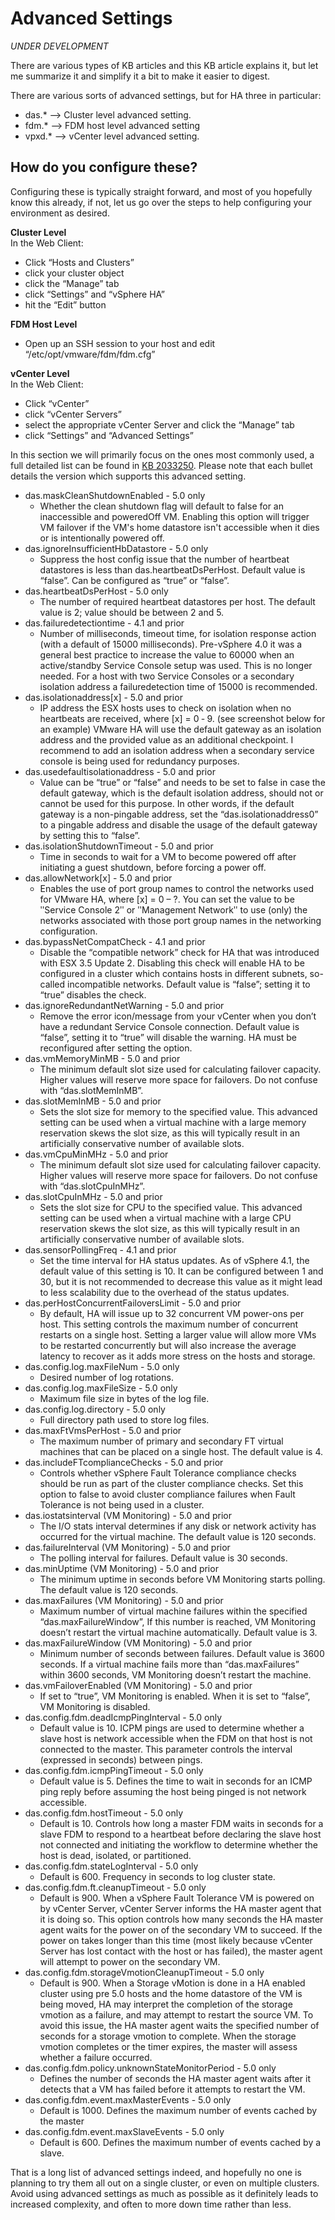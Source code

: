 # Advanced Settings

*UNDER DEVELOPMENT*


There are various types of KB articles and this KB article explains it, but let me summarize it and simplify it a bit to make it easier to digest.

There are various sorts of advanced settings, but for HA three in particular:

* das.* –> Cluster level advanced setting.
* fdm.* –> FDM host level advanced setting
* vpxd.* –> vCenter level advanced setting.


## How do you configure these?

Configuring these is typically straight forward, and most of you hopefully know this already, if not, let us go over the steps to help configuring your environment as desired.

**Cluster Level**<br>
In the Web Client: 
* Click “Hosts and Clusters”
* click your cluster object
* click the “Manage” tab
* click “Settings” and “vSphere HA”
* hit the “Edit” button

**FDM Host Level**<br>
* Open up an SSH session to your host and edit “/etc/opt/vmware/fdm/fdm.cfg”

**vCenter Level**<br>
In the Web Client: 
* Click “vCenter”
* click “vCenter Servers”
* select the appropriate vCenter Server and click the “Manage” tab
* click “Settings” and “Advanced Settings”

In this section we will primarily focus on the ones most commonly used, a full detailed list can be found in [KB 2033250](https://kb.vmware.com/kb/2033250). Please note that each bullet details the version which supports this advanced setting.

* das.maskCleanShutdownEnabled - 5.0 only
  * Whether the clean shutdown flag will default to false for an inaccessible and poweredOff VM. Enabling this option will trigger VM failover if the VM's home datastore isn't accessible when it dies or is intentionally powered off.
* das.ignoreInsufficientHbDatastore - 5.0 only
  * Suppress the host config issue that the number of heartbeat datastores is less than das.heartbeatDsPerHost. Default value is “false”. Can be configured as “true” or “false”.
* das.heartbeatDsPerHost - 5.0 only
  * The number of required heartbeat datastores per host. The default value is 2; value should be between 2 and 5.
* das.failuredetectiontime - 4.1 and prior
  * Number of milliseconds, timeout time, for isolation response action (with a default of 15000 milliseconds). Pre-vSphere 4.0 it was a general best practice to increase the value to 60000 when an active/standby Service Console setup was used. This is no longer needed. For a host with two Service Consoles or a secondary isolation address a failuredetection time of 15000 is recommended.
* das.isolationaddress[x] - 5.0 and prior
  * IP address the ESX hosts uses to check on isolation when no heartbeats are received, where [x] = 0 ‐ 9. (see screenshot below for an example) VMware HA will use the default gateway as an isolation address and the provided value as an additional checkpoint. I recommend to add an isolation address when a secondary service console is being used for redundancy purposes.
* das.usedefaultisolationaddress - 5.0 and prior
  * Value can be “true” or “false” and needs to be set to false in case the default gateway, which is the default isolation address, should not or cannot be used for this purpose. In other words, if the default gateway is a non-pingable address, set the “das.isolationaddress0” to a pingable address and disable the usage of the default gateway by setting this to “false”.
* das.isolationShutdownTimeout - 5.0 and prior
  * Time in seconds to wait for a VM to become powered off after initiating a guest shutdown, before forcing a power off.
* das.allowNetwork[x] - 5.0 and prior
  * Enables the use of port group names to control the networks used for VMware HA, where [x] = 0 – ?. You can set the value to be ʺService Console 2ʺ or ʺManagement Networkʺ to use (only) the networks associated with those port group names in the networking configuration.
* das.bypassNetCompatCheck - 4.1 and prior
  * Disable the “compatible network” check for HA that was introduced with ESX 3.5 Update 2. Disabling this check will enable HA to be configured in a cluster which contains hosts in different subnets, so-called incompatible networks. Default value is “false”; setting it to “true” disables the check.
* das.ignoreRedundantNetWarning - 5.0 and prior
  * Remove the error icon/message from your vCenter when you don’t have a redundant Service Console connection. Default value is “false”, setting it to “true” will disable the warning. HA must be reconfigured after setting the option.
* das.vmMemoryMinMB - 5.0 and prior
  * The minimum default slot size used for calculating failover capacity. Higher values will reserve more space for failovers. Do not confuse with “das.slotMemInMB”.
* das.slotMemInMB - 5.0 and prior
  * Sets the slot size for memory to the specified value. This advanced setting can be used when a virtual machine with a large memory reservation skews the slot size, as this will typically result in an artificially conservative number of available slots.
* das.vmCpuMinMHz - 5.0 and prior
  * The minimum default slot size used for calculating failover capacity. Higher values will reserve more space for failovers. Do not confuse with “das.slotCpuInMHz”.
* das.slotCpuInMHz - 5.0 and prior
  * Sets the slot size for CPU to the specified value. This advanced setting can be used when a virtual machine with a large CPU reservation skews the slot size, as this will typically result in an artificially conservative number of available slots.
* das.sensorPollingFreq - 4.1 and prior
  * Set the time interval for HA status updates. As of vSphere 4.1, the default value of this setting is 10. It can be configured between 1 and 30, but it is not recommended to decrease this value as it might lead to less scalability due to the overhead of the status updates.
* das.perHostConcurrentFailoversLimit - 5.0 and prior
  * By default, HA will issue up to 32 concurrent VM power-ons per host. This setting controls the maximum number of concurrent restarts on a single host. Setting a larger value will allow more VMs to be restarted concurrently but will also increase the average latency to recover as it adds more stress on the hosts and storage.
* das.config.log.maxFileNum - 5.0 only
  * Desired number of log rotations.
* das.config.log.maxFileSize - 5.0 only
  * Maximum file size in bytes of the log file.
* das.config.log.directory - 5.0 only
  * Full directory path used to store log files.
* das.maxFtVmsPerHost - 5.0 and prior
  * The maximum number of primary and secondary FT virtual machines that can be placed on a single host. The default value is 4.
* das.includeFTcomplianceChecks - 5.0 and prior
  * Controls whether vSphere Fault Tolerance compliance checks should be run as part of the cluster compliance checks. Set this option to false to avoid cluster compliance failures when Fault Tolerance is not being used in a cluster.
* das.iostatsinterval (VM Monitoring) - 5.0 and prior
  * The I/O stats interval determines if any disk or network activity has occurred for the virtual machine. The default value is 120 seconds.
* das.failureInterval (VM Monitoring) - 5.0 and prior
  * The polling interval for failures. Default value is 30 seconds.
* das.minUptime (VM Monitoring) - 5.0 and prior
  * The minimum uptime in seconds before VM Monitoring starts polling. The default value is 120 seconds.
* das.maxFailures (VM Monitoring) - 5.0 and prior
  * Maximum number of virtual machine failures within the specified “das.maxFailureWindow”, If this number is reached, VM Monitoring doesn’t restart the virtual machine automatically. Default value is 3.
* das.maxFailureWindow (VM Monitoring) - 5.0 and prior
  * Minimum number of seconds between failures. Default value is 3600 seconds. If a virtual machine fails more than “das.maxFailures” within 3600 seconds, VM Monitoring doesn’t restart the machine.
* das.vmFailoverEnabled (VM Monitoring) - 5.0 and prior
  * If set to “true”, VM Monitoring is enabled. When it is set to “false”, VM Monitoring is disabled.
* das.config.fdm.deadIcmpPingInterval - 5.0 only
  * Default value is 10. ICPM pings are used to determine whether a slave host is network accessible when the FDM on that host is not connected to the master. This parameter controls the interval (expressed in seconds) between pings.
* das.config.fdm.icmpPingTimeout - 5.0 only
  * Default value is 5. Defines the time to wait in seconds for an ICMP ping reply before assuming the host being pinged is not network accessible.
* das.config.fdm.hostTimeout - 5.0 only
  * Default is 10. Controls how long a master FDM waits in seconds for a slave FDM to respond to a heartbeat before declaring the slave host not connected and initiating the workflow to determine whether the host is dead, isolated, or partitioned.
* das.config.fdm.stateLogInterval - 5.0 only
  * Default is 600. Frequency in seconds to log cluster state.
* das.config.fdm.ft.cleanupTimeout - 5.0 only
  * Default is 900. When a vSphere Fault Tolerance VM is powered on by vCenter Server, vCenter Server informs the HA master agent that it is doing so. This option controls how many seconds the HA master agent waits for the power on of the secondary VM to succeed. If the power on takes longer than this time (most likely because vCenter Server has lost contact with the host or has failed), the master agent will attempt to power on the secondary VM.
* das.config.fdm.storageVmotionCleanupTimeout - 5.0 only
  * Default is 900. When a Storage vMotion is done in a HA enabled cluster using pre 5.0 hosts and the home datastore of the VM is being moved, HA may interpret the completion of the storage vmotion as a failure, and may attempt to restart the source VM. To avoid this issue, the HA master agent waits the specified number of seconds for a storage vmotion to complete. When the storage vmotion completes or the timer expires, the master will assess whether a failure occurred.
* das.config.fdm.policy.unknownStateMonitorPeriod - 5.0 only
  * Defines the number of seconds the HA master agent waits after it detects that a VM has failed before it attempts to restart the VM.
* das.config.fdm.event.maxMasterEvents - 5.0 only
  * Default is 1000. Defines the maximum number of events cached by the master
* das.config.fdm.event.maxSlaveEvents - 5.0 only
  * Default is 600. Defines the maximum number of events cached by a slave.

That is a long list of advanced settings indeed, and hopefully no one is planning to try them all out on a single cluster, or even on multiple clusters. Avoid using advanced settings as much as possible as it definitely leads to increased complexity, and often to more down time rather than less.
